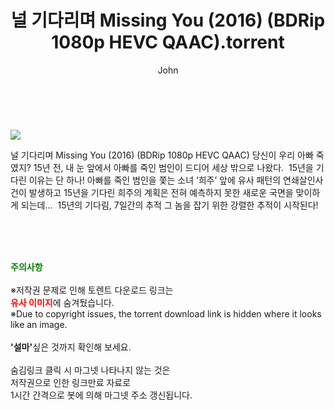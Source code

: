 ﻿---
layout: post
title:  "    널 기다리며 Missing You (2016) (BDRip 1080p HEVC QAAC).torrent"
author: John
categories: [ 영화 ]
tags: [  ]
image: https://torrentrj56.com/uploadfile/full/99114dc9322d50eaa65c0904d124f1d0d21f426c.jpg 
description: "    널 기다리며 Missing You (2016) (BDRip 1080p HEVC QAAC) torrent 정보 공유"
toc: true
toc_sticky: true
---

<br>
<p><img src="https://torrentrj56.com/uploadfile/full/99114dc9322d50eaa65c0904d124f1d0d21f426c.jpg"/></p>
 널 기다리며 Missing You (2016) (BDRip 1080p HEVC QAAC) 당신이 우리 아빠 죽였지? 15년 전, 내 눈 앞에서 아빠를 죽인 범인이 드디어 세상 밖으로 나왔다.  15년을 기다린 이유는 단 하나! 아빠를 죽인 범인을 쫓는 소녀 ‘희주’ 앞에 유사 패턴의 연쇄살인사건이 발생하고 15년을 기다린 희주의 계획은 전혀 예측하지 못한 새로운 국면을 맞이하게 되는데…  15년의 기다림, 7일간의 추적 그 놈을 잡기 위한 강렬한 추적이 시작된다! 
    
<br><br><br>
<p data-ke-size="size16"><b><span style="color: green;">주의사항</span></b><br /><br />※저작권 문제로 인해 토렌트 다운로드 링크는<br /><b><span style="color: red;">유사 이미지</span></b>에 숨겨뒀습니다.<br />※Due to copyright issues, the torrent download link is hidden where it looks like an image.<br /><br /><b>'설마'</b>싶은 것까지 확인해 보세요.<br /><br />숨김링크 클릭 시 마그넷 나타나지 않는 것은<br />저작권으로 인한 링크만료 자료로<br />1시간 간격으로 봇에 의해 마그넷 주소 갱신됩니다.</p>
